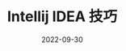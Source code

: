 ---
title: Intellij IDEA 技巧
icon: tool
# index: false
date: 2022-09-30
tag:
  - Intellij IDEA
category:
  - 开发工具
isOriginal: true
description: Intellij IDEA 技巧
---